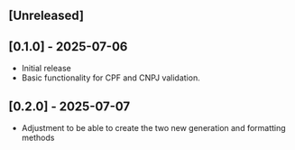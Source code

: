 ## [Unreleased]

## [0.1.0] - 2025-07-06

- Initial release
- Basic functionality for CPF and CNPJ validation.

## [0.2.0] - 2025-07-07

- Adjustment to be able to create the two new generation and formatting methods



